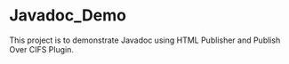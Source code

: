 # Javadoc_Demo
This project is to demonstrate Javadoc using HTML Publisher and Publish Over CIFS Plugin.
